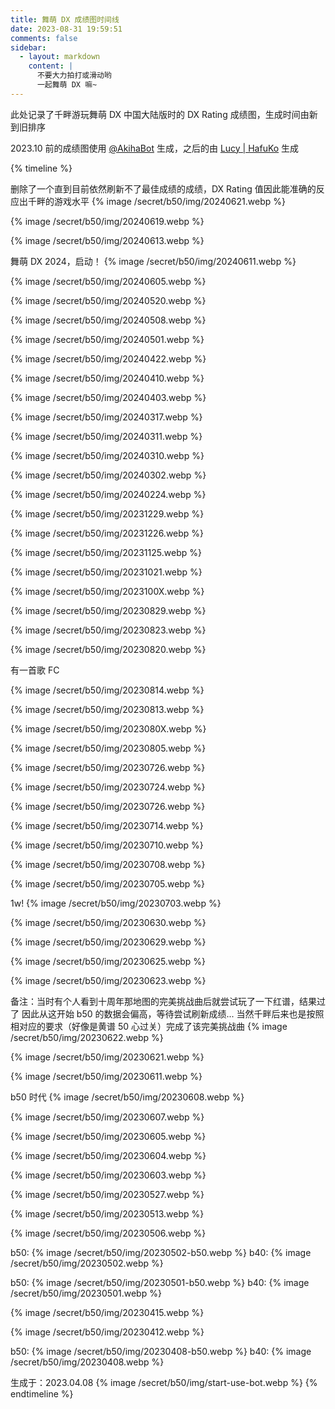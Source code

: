 ```yaml
---
title: 舞萌 DX 成绩图时间线
date: 2023-08-31 19:59:51
comments: false
sidebar:
  - layout: markdown
    content: |
      不要大力拍打或滑动哟
      一起舞萌 DX 嘛~
---
```

此处记录了千畔游玩舞萌 DX 中国大陆版时的 DX Rating 成绩图，生成时间由新到旧排序

2023.10 前的成绩图使用 [@AkihaBot](https://t.me/AkihaBot) 生成，之后的由 [Lucy | HafuKo](https://t.me/Lucy_HiMoYoBot) 生成

{% timeline %}
<!-- node 2024.06.21 -->
删除了一个直到目前依然刷新不了最佳成绩的成绩，DX Rating 值因此能准确的反应出千畔的游戏水平
{% image /secret/b50/img/20240621.webp %}
<!-- node 2024.06.19 -->
{% image /secret/b50/img/20240619.webp %}
<!-- node 2024.06.13 -->
{% image /secret/b50/img/20240613.webp %}
<!-- node 2024.06.11 -->
舞萌 DX 2024，启动！
{% image /secret/b50/img/20240611.webp %}
<!-- node 2024.06.05 -->
{% image /secret/b50/img/20240605.webp %}
<!-- node 2024.05.20 -->
{% image /secret/b50/img/20240520.webp %}
<!-- node 2024.05.08 -->
{% image /secret/b50/img/20240508.webp %}
<!-- node 2024.05.01 -->
{% image /secret/b50/img/20240501.webp %}
<!-- node 2024.04.22 -->
{% image /secret/b50/img/20240422.webp %}
<!-- node 2024.04.10 -->
{% image /secret/b50/img/20240410.webp %}
<!-- node 2024.04.03 -->
{% image /secret/b50/img/20240403.webp %}
<!-- node 2024.03.17 -->
{% image /secret/b50/img/20240317.webp %}
<!-- node 2024.03.11 -->
{% image /secret/b50/img/20240311.webp %}
<!-- node 2024.03.10 -->
{% image /secret/b50/img/20240310.webp %}
<!-- node 2024.03.02 -->
{% image /secret/b50/img/20240302.webp %}
<!-- node 2024.02.24 -->
{% image /secret/b50/img/20240224.webp %}
<!-- node 2023.12.29 -->
{% image /secret/b50/img/20231229.webp %}
<!-- node 2023.12.26 -->
{% image /secret/b50/img/20231226.webp %}
<!-- node 2023.11.25 -->
{% image /secret/b50/img/20231125.webp %}
<!-- node 2023.10.21 -->
{% image /secret/b50/img/20231021.webp %}
<!-- node 2023.10.?? -->
{% image /secret/b50/img/2023100X.webp %}
<!-- node 2023.08.29 -->
{% image /secret/b50/img/20230829.webp %}
<!-- node 2023.08.23 -->
{% image /secret/b50/img/20230823.webp %}
<!-- node 2023.08.20 -->
{% image /secret/b50/img/20230820.webp %}
<!-- node 2023.08.14 -->
有一首歌 FC

{% image /secret/b50/img/20230814.webp %}
<!-- node 2023.08.13 -->
{% image /secret/b50/img/20230813.webp %}
<!-- node 2023.08.?? -->
{% image /secret/b50/img/2023080X.webp %}
<!-- node 2023.08.05 -->
{% image /secret/b50/img/20230805.webp %}
<!-- node 2023.07.26 -->
{% image /secret/b50/img/20230726.webp %}
<!-- node 2023.07.24 -->
{% image /secret/b50/img/20230724.webp %}
<!-- node 2023.07.17 -->
{% image /secret/b50/img/20230726.webp %}
<!-- node 2023.07.14 -->
{% image /secret/b50/img/20230714.webp %}
<!-- node 2023.07.10 -->
{% image /secret/b50/img/20230710.webp %}
<!-- node 2023.07.08 -->
{% image /secret/b50/img/20230708.webp %}
<!-- node 2023.07.05 -->
{% image /secret/b50/img/20230705.webp %}
<!-- node 2023.07.03 -->
1w!
{% image /secret/b50/img/20230703.webp %}
<!-- node 2023.06.30 -->
{% image /secret/b50/img/20230630.webp %}
<!-- node 2023.06.29 -->
{% image /secret/b50/img/20230629.webp %}
<!-- node 2023.06.25 -->
{% image /secret/b50/img/20230625.webp %}
<!-- node 2023.06.23 -->
{% image /secret/b50/img/20230623.webp %}
<!-- node 2023.06.22 -->
备注：当时有个人看到十周年那地图的完美挑战曲后就尝试玩了一下红谱，结果过了
因此从这开始 b50 的数据会偏高，等待尝试刷新成绩...
当然千畔后来也是按照相对应的要求（好像是黄谱 50 心过关）完成了该完美挑战曲
{% image /secret/b50/img/20230622.webp %}
<!-- node 2023.06.21 -->
{% image /secret/b50/img/20230621.webp %}
<!-- node 2023.06.10 -->
{% image /secret/b50/img/20230611.webp %}
<!-- node 2023.06.08 -->
b50 时代
{% image /secret/b50/img/20230608.webp %}
<!-- node 2023.06.07 -->
{% image /secret/b50/img/20230607.webp %}
<!-- node 2023.06.05 -->
{% image /secret/b50/img/20230605.webp %}
<!-- node 2023.06.04 -->
{% image /secret/b50/img/20230604.webp %}
<!-- node 2023.06.03 -->
{% image /secret/b50/img/20230603.webp %}
<!-- node 2023.05.27 -->
{% image /secret/b50/img/20230527.webp %}
<!-- node 2023.05.13 -->
{% image /secret/b50/img/20230513.webp %}
<!-- node 2023.05.06 -->
{% image /secret/b50/img/20230506.webp %}
<!-- node 2023.05.02 -->
b50:
{% image /secret/b50/img/20230502-b50.webp %}
b40:
{% image /secret/b50/img/20230502.webp %}
<!-- node 2023.05.01 -->
b50:
{% image /secret/b50/img/20230501-b50.webp %}
b40:
{% image /secret/b50/img/20230501.webp %}
<!-- node 2023.04.15 -->
{% image /secret/b50/img/20230415.webp %}
<!-- node 2023.04.12 -->
{% image /secret/b50/img/20230412.webp %}
<!-- node 2023.04.08 -->
b50:
{% image /secret/b50/img/20230408-b50.webp %}
b40:
{% image /secret/b50/img/20230408.webp %}
<!-- node 2023 第一张 b40 -->
生成于：2023.04.08
{% image /secret/b50/img/start-use-bot.webp %}
{% endtimeline %}
